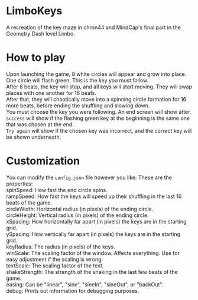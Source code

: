 # LimboKeys
A recreation of the key maze in chron44 and MindCap's final part in the Geometry Dash level Limbo.

# How to play
Upon launching the game, 8 white circles will appear and grow into place. One circle will flash green. This is the key you must follow.\
After 8 beats, the key will stop, and all keys will start moving. They will swap places with one another for 16 beats.\
After that, they will chaotically move into a spinning circle formation for 16 more beats, before ending the shuffling and slowing down.\
You must choose the key you were following. An end screen will show after.\
`Success` will show if the flashing green key at the beginning is the same one that was chosen at the end.\
`Try again` will show if the chosen key was incorrect, and the correct key will be shown underneath.

# Customization
You can modify the `config.json` file however you like. These are the properties:\
spinSpeed: How fast the end circle spins.\
rampSpeed: How fast the keys will speed up their shuffling in the last 16 beats of the game.\
circleWidth: Horizontal radius (in pixels) of the ending circle.\
circleHeight: Vertical radius (in pixels) of the ending circle.\
xSpacing: How horizontally far apart (in pixels) the keys are in the starting grid.\
ySpacing: How vertically far apart (in pixels) the keys are in the starting grid.\
keyRadius: The radius (in pixels) of the keys.\
winScale: The scaling factor of the window. Affects everything. Use for easy adjustment if the scaling is wrong.\
textScale: The scaling factor of the text.\
shakeStrength: The strength of the shaking in the last few beats of the game.\
easing: Can be "linear", "sine", "sineIn", "sineOut", or "backOut".\
debug: Prints out information for debugging purposes.

